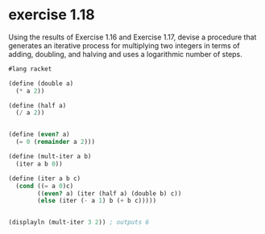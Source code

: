# exercise 1.18
Using the results of Exercise 1.16 and Exercise 1.17, devise a procedure that generates an iterative process for multiplying two integers in terms of adding, doubling, and halving and uses a logarithmic number of steps.

```scheme
#lang racket

(define (double a)
  (* a 2))

(define (half a)
  (/ a 2))


(define (even? a)
  (= 0 (remainder a 2)))

(define (mult-iter a b)
  (iter a b 0))

(define (iter a b c)
  (cond ((= a 0)c)
        ((even? a) (iter (half a) (double b) c))
        (else (iter (- a 1) b (+ b c)))))


(displayln (mult-iter 3 2)) ; outputs 6
```